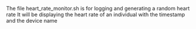The file heart_rate_monitor.sh is for logging and generating a random heart rate
It will be displaying the heart rate of an individual with the timestamp and the device name 
